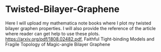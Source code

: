 # Twisted-Bilayer-Graphene
Here I will upload my mathematica note books where I plot my twisted bilayer graphen properties. I will also provide the reference of the article where reader can get help to use these plots.
https://arxiv.org/pdf/1808.02482.pdf, Faithful Tight-binding Models and Fragile Topology of Magic-angle Bilayer Graphene

